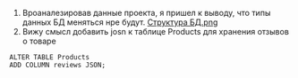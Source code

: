 1. Вроаналезировав данные проекта, я пришел к выводу, что типы данных БД меняться нре будут. [Структура БД.png](https://github.com/dvlonkin/database_otus/blob/fa01552d771096d142c8df96ad24ed21524e1b10/%D0%A1%D1%82%D1%80%D1%83%D0%BA%D1%82%D1%83%D1%80%D0%B0%20%D0%91%D0%94.png)
2. Вижу смысл добавить josn к таблице Products для хранения отзывов о товаре

```
ALTER TABLE Products
ADD COLUMN reviews JSON;
```
